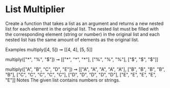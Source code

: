 # List Multiplier

Create a function that takes a list as an argument and returns a new nested list for each element in the original list. The nested list must be filled with the corresponding element (string or number) in the original list and each nested list has the same amount of elements as the original list.

Examples
multiply([4, 5]) ➞ [[4, 4], [5, 5]]

multiply(["*", "%", "$"]) ➞ [["*", "*", "*"], ["%", "%", "%"], ["$", "$", "$"]]

multiply(["A", "B", "C", "D", "E"]) ➞ [["A", "A", "A", "A", "A"], ["B", "B", "B", "B", "B"], ["C", "C", "C", "C", "C"], ["D", "D", "D", "D", "D"], ["E", "E", "E", "E", "E"]]
Notes
The given list contains numbers or strings.
